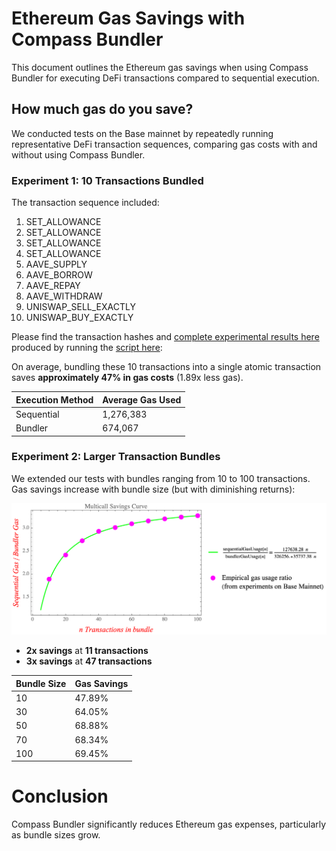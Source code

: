 # Ethereum Gas Savings with Compass Bundler

This document outlines the Ethereum gas savings when using Compass Bundler for executing DeFi transactions compared to sequential execution.

## How much gas do you save?

We conducted tests on the Base mainnet by repeatedly running representative DeFi transaction sequences, comparing gas costs with and without using Compass Bundler.

### Experiment 1: 10 Transactions Bundled

The transaction sequence included:

1. SET\_ALLOWANCE
2. SET\_ALLOWANCE
3. SET\_ALLOWANCE
4. SET\_ALLOWANCE
5. AAVE\_SUPPLY
6. AAVE\_BORROW
7. AAVE\_REPAY
8. AAVE\_WITHDRAW
9. UNISWAP\_SELL\_EXACTLY
10. UNISWAP\_BUY\_EXACTLY

Please find the transaction hashes and [complete experimental results here](./gas_usage_reports/) produced by running the [script here](./gas_usage_report_base.py): 

On average, bundling these 10 transactions into a single atomic transaction saves **approximately 47% in gas costs** (1.89x less gas).

| Execution Method | Average Gas Used |
| ---------------- | ---------------- |
| Sequential       | 1,276,383        |
| Bundler          | 674,067          |

### Experiment 2: Larger Transaction Bundles

We extended our tests with bundles ranging from 10 to 100 transactions. Gas savings increase with bundle size (but with diminishing returns):

![Description](readme_images/multicall_savings_curve.png)

* **2x savings** at **11 transactions**
* **3x savings** at **47 transactions**

| Bundle Size | Gas Savings |
| ----------- | ----------- |
| 10          | 47.89%      |
| 30          | 64.05%      |
| 50          | 68.88%      |
| 70          | 68.34%      |
| 100         | 69.45%      |


# Conclusion
Compass Bundler significantly reduces Ethereum gas expenses, particularly as bundle sizes grow.


